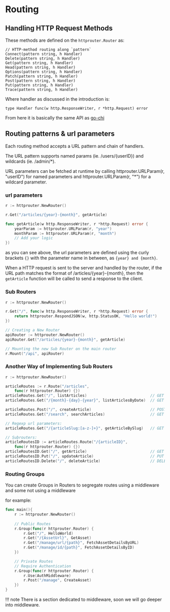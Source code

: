 # Routing

## Handling HTTP Request Methods

These methods are defined on the `httprouter.Router` as:

    // HTTP-method routing along `pattern`
    Connect(pattern string, h Handler)
    Delete(pattern string, h Handler)
    Get(pattern string, h Handler)
    Head(pattern string, h Handler)
    Options(pattern string, h Handler)
    Patch(pattern string, h Handler)
    Post(pattern string, h Handler)
    Put(pattern string, h Handler)
    Trace(pattern string, h Handler)

Where handler as discussed in the introduction is: 

    type Handler func(w http.ResponseWriter, r *http.Request) error

From here it is basically the same API as [go-chi](https://github.com/go-chi/chi)

## Routing patterns & url parameters

Each routing method accepts a URL pattern and chain of handlers.

The URL pattern supports named params (ie. /users/{userID}) 
and wildcards (ie. /admin/*).

URL parameters can be fetched at runtime by calling
httprouter.URLParam(r, "userID") for named parameters 
and httprouter.URLParam(r, "*") for a wildcard parameter.

### url parameters

```go
r := httprouter.NewRouter()

r.Get("/articles/{year}-{month}", getArticle)

func getArticle(w http.ResponseWriter, r *http.Request) error {
    yearParam := httprouter.URLParam(r, "year")
    monthParam := httprouter.URLParam(r, "month")
    // Add your logic
})
```

as you can see above, the url parameters are defined using the curly 
brackets `{}` with the parameter name in between, as `{year} and {month}`.

When a HTTP request is sent to the server and handled by the router, 
if the URL path matches the format of /articles/{year}-{month}, 
then the `getArticle` function will be called to 
send a response to the client.

### Sub Routers

```go
r := httprouter.NewRouter()

r.Get("/", func(w http.ResponseWriter, r *http.Request) error {
    return httprouter.RespondJSON(w, http.StatusOK, "Hello world!")
})

// Creating a New Router
apiRouter := httprouter.NewRouter()
apiRouter.Get("/articles/{year}-{month}", getArticle)

// Mounting the new Sub Router on the main router
r.Mount("/api", apiRouter)
```

### Another Way of Implementing Sub Routers

```go
r := httprouter.NewRouter()

articleRoutes := r.Route("/articles", 
    func(r httprouter.Router) {})
articleRoutes.Get("/", listArticles)                            // GET /articles
articleRoutes.Get("/{month}-{day}-{year}", listArticlesByDate)  // GET /articles/01-16-2017

articleRoutes.Post("/", createArticle)                          // POST /articles
articleRoutes.Get("/search", searchArticles)                    // GET /articles/search

// Regexp url parameters:
articleRoutes.Get("/{articleSlug:[a-z-]+}", getArticleBySlug)   // GET /articles/home-is-toronto

// Subrouters:
articleRoutesID := articleRoutes.Route("/{articleID}", 
    func(r httprouter.Router) {})
articleRoutesID.Get("/", getArticle)                            // GET /articles/123
articleRoutesID.Put("/", updateArticle)                         // PUT /articles/123
articleRoutesID.Delete("/", deleteArticle)                      // DELETE /articles/123
```

### Routing Groups

You can create Groups in Routers to segregate routes 
using a middleware and some not using a middleware

for example:

```go
func main(){
    r := httprouter.NewRouter()
    
    // Public Routes
    r.Group(func(r httprouter.Router) {
        r.Get("/", HelloWorld)
        r.Get("/{AssetUrl}", GetAsset)
        r.Get("/manage/url/{path}", FetchAssetDetailsByURL)
        r.Get("/manage/id/{path}", FetchAssetDetailsByID)
    })

    // Private Routes
    // Require Authentication
    r.Group(func(r httprouter.Router) {
        r.Use(AuthMiddleware)
        r.Post("/manage", CreateAsset)
    })
}
```

!!! note
    There is a section dedicated to middleware, 
    soon we will go deeper into middleware.
